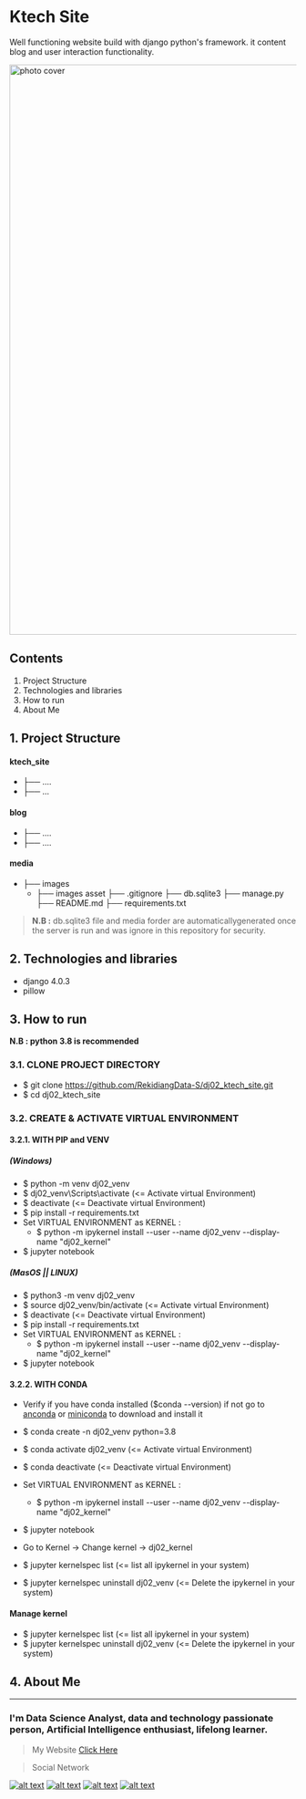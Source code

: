 # Ktech Site
Well functioning website build with django python's framework. it content blog and user interaction functionality.

<img src="./images/cover.png" width="1000" alt="photo cover" />

## Contents

1. Project Structure
2. Technologies and libraries
3. How to run
4. About Me

## 1. Project Structure

#### ktech_site
* ├── ....
* ├── ...

#### blog
* ├── ....
* ├── ....

#### media
* ├── images
    * ├── images asset
├── .gitignore
├── db.sqlite3
├── manage.py
├── README.md
├── requirements.txt

> **N.B :** db.sqlite3 file and media forder are automaticallygenerated once the server is run and was ignore in this repository for security.

## 2. Technologies and libraries

* django 4.0.3
* pillow
## 3. How to run

**N.B : python 3.8 is recommended**

### 3.1. CLONE PROJECT DIRECTORY

+ $ git clone https://github.com/RekidiangData-S/dj02_ktech_site.git
+ $ cd dj02_ktech_site

### 3.2. CREATE & ACTIVATE VIRTUAL ENVIRONMENT

#### 3.2.1. WITH PIP and VENV

##### (Windows) 
+ $ python -m venv dj02_venv 
+ $ dj02_venv\Scripts\activate (<= Activate virtual Environment)
+ $ deactivate (<= Deactivate virtual Environment)
+ $ pip install -r requirements.txt
+ Set  VIRTUAL ENVIRONMENT as KERNEL : 
  +  $ python -m ipykernel install --user --name dj02_venv --display-name "dj02_kernel"
+ $ jupyter notebook

##### (MasOS || LINUX)
+ $ python3 -m venv dj02_venv 
+ $ source dj02_venv/bin/activate (<= Activate virtual Environment)  
+ $ deactivate (<= Deactivate virtual Environment)
+ $ pip install -r requirements.txt
+ Set  VIRTUAL ENVIRONMENT as KERNEL : 
  +  $ python -m ipykernel install --user --name dj02_venv --display-name "dj02_kernel"
+ $ jupyter notebook


#### 3.2.2. WITH CONDA

+ Verify if you have conda installed ($conda --version) if not go to [anconda](https://www.anaconda.com/products/individual) or [miniconda](https://docs.conda.io/en/latest/miniconda.html) to download and install it

+ $ conda create -n dj02_venv python=3.8
+ $ conda activate dj02_venv (<= Activate virtual Environment)
+ $ conda deactivate  (<= Deactivate virtual Environment)
+ Set  VIRTUAL ENVIRONMENT as KERNEL : 
  +  $ python -m ipykernel install --user --name dj02_venv --display-name "dj02_kernel"
+ $ jupyter notebook
+ Go to Kernel -> Change kernel -> dj02_kernel
+ $ jupyter kernelspec list (<= list all ipykernel in your system)
+ $ jupyter kernelspec uninstall dj02_venv (<= Delete the ipykernel in your system)


#### Manage kernel
+ $ jupyter kernelspec list (<= list all ipykernel in your system)
+ $ jupyter kernelspec uninstall dj02_venv (<= Delete the ipykernel in your system)


## 4. About Me
___

### I'm Data Science Analyst, data and technology passionate person, Artificial Intelligence enthusiast, lifelong learner.

> My Website [Click Here](https://kiese.tech)

> Social Network

[![alt text][1.1]][1]
[![alt text][2.1]][2]
[![alt text][3.1]][3]
[![alt text][4.1]][4]

[1.1]: https://i.imgur.com/oFsAcMx.png (facebook icon with padding)
[2.1]: https://i.imgur.com/YCdR3o9.png (twitter icon with padding)
[3.1]: https://i.imgur.com/5BWvIrF.png (github icon with padding)
[4.1]: https://i.imgur.com/UA7Oh6z.png (medium icon with padding)

[1]: http://www.facebook.com/reagan.kiese.37
[2]: https://twitter.com/ReaganKiese
[3]: https://github.com/Rekidiang2
[4]: https://medium.com/@rkddatas


